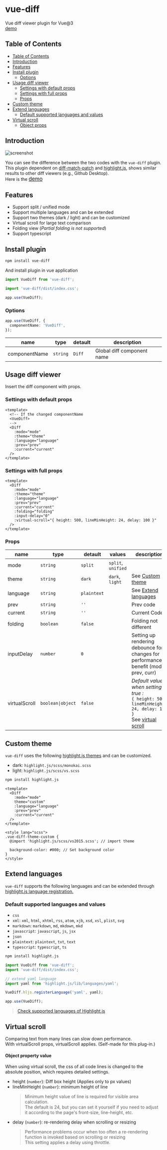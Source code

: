 # vue-diff

Vue diff viewer plugin for Vue@3  
<a href="https://hoiheart.github.io/vue-diff/demo/index.html" target="_blank">demo</a>

## Table of Contents

- [Table of Contents](#table-of-contents)
- [Introduction](#introduction)
- [Features](#features)
- [Install plugin](#install-plugin)
  - [Options](#options)
- [Usage diff viewer](#usage-diff-viewer)
  - [Settings with default props](#settings-with-default-props)
  - [Settings with full props](#settings-with-full-props)
  - [Props](#props)
- [Custom theme](#custom-theme)
- [Extend languages](#extend-languages)
  - [Default supported languages and values](#default-supported-languages-and-values)
- [Virtual scroll](#virtual-scroll)
  - [Object props](#object-props)

## Introduction

<img src="https://user-images.githubusercontent.com/25652218/104784360-7520e600-57cb-11eb-8abc-ce81dd309e05.png" alt="screenshot" style="max-width:100%;">

You can see the difference between the two codes with the `vue-diff` plugin.  
This plugin dependent on <a href="https://github.com/JackuB/diff-match-patch">diff-match-patch</a> and <a href="https://github.com/highlightjs/highlight.js/">highlight.js</a>, shows similar results to other diff viewers (e.g., Github Desktop).  
Here is the <a href="https://hoiheart.github.io/vue-diff/index.html" target="_blank" style="font-size: 1.2em; text-decoration: underline;">demo</a>

## Features

- Support split / unified mode
- Support multiple languages and can be extended
- Support two themes (dark / light) and can be customized
- Virtual scroll for large text comparison
- Folding view (_Partial folding is not supported_)
- Support typescript

## Install plugin

```bash
npm install vue-diff
```

And install plugin in vue application

```ts
import VueDiff from 'vue-diff';

import 'vue-diff/dist/index.css';

app.use(VueDiff);
```

### Options

```ts
app.use(VueDiff, {
  componentName: 'VueDiff',
});
```

| name          | type     | detault | description                |
| ------------- | -------- | ------- | -------------------------- |
| componentName | `string` | `Diff`  | Global diff component name |

## Usage diff viewer

Insert the diff component with props.

### Settings with default props

```vue
<template>
  <!-- If the changed componentName
  <VueDiff>
  -->
  <Diff
    :mode="mode"
    :theme="theme"
    :language="language"
    :prev="prev"
    :current="current"
  />
</template>
```

### Settings with full props

```vue
<template>
  <Diff
    :mode="mode"
    :theme="theme"
    :language="language"
    :prev="prev"
    :current="current"
    :folding="folding"
    :input-delay="0"
    :virtual-scroll="{ height: 500, lineMinHeight: 24, delay: 100 }"
  />
</template>
```

### Props

| name          | type              | detault     | values             | description                                                                                                                                 |
| ------------- | ----------------- | ----------- | ------------------ | ------------------------------------------------------------------------------------------------------------------------------------------- |
| mode          | `string`          | `split`     | `split`, `unified` |
| theme         | `string`          | `dark`      | `dark`, `light`    | See <a href="#custom-theme">Custom theme</a>                                                                                                |
| language      | `string`          | `plaintext` |                    | See <a href="#extend-languages">Extend languages</a>                                                                                        |
| prev          | `string`          | `''`        |                    | Prev code                                                                                                                                   |
| current       | `string`          | `''`        |                    | Current Code                                                                                                                                |
| folding       | `boolean`         | `false`     |                    | Folding not different                                                                                                                       |
| inputDelay    | `number`          | `0`         |                    | Setting up rendering debounce for changes for performance benefit (mode, prev, curr)                                                        |
| virtualScroll | `boolean\|object` | `false`     |                    | _Default value when setting true :_<br>`{ height: 500, lineMinHeight: 24, delay: 100 }`<br>See <a href="#virtual-scroll">virtual scroll</a> |

## Custom theme

`vue-diff` uses the following <a href="https://github.com/highlightjs/highlight.js/tree/master/src/styles">highlight.js themes</a> and can be customized.

- dark: `highlight.js/scss/monokai.scss`
- light: `highlight.js/scss/vs.scss`

```bash
npm install highlight.js
```

```vue
<template>
  <Diff
    :mode="mode"
    theme="custom"
    :language="language"
    :prev="prev"
    :current="current"
  />
</template>

<style lang="scss">
.vue-diff-theme-custom {
  @import 'highlight.js/scss/vs2015.scss'; // import theme

  background-color: #000; // Set background color
}
</style>
```

## Extend languages

`vue-diff` supports the following languages and can be extended through <a href="https://github.com/highlightjs/highlight.js/#es6-modules">highlight.js language registration.</a>

### Default supported languages and values

- `css`
- `xml`: `xml`, `html`, `xhtml`, `rss`, `atom`, `xjb`, `xsd`, `xsl`, `plist`, `svg`
- `markdown`: `markdown`, `md`, `mkdown`, `mkd`
- `javascript`: `javascript`, `js`, `jsx`
- `json`
- `plaintext`: `plaintext`, `txt`, `text`
- `typescript`: `typescript`, `ts`

```bash
npm install highlight.js
```

```ts
import VueDiff from 'vue-diff';
import 'vue-diff/dist/index.css';

// extend yaml language
import yaml from 'highlight.js/lib/languages/yaml';

VueDiff.hljs.registerLanguage('yaml', yaml);

app.use(VueDiff);
```

> <a href="https://github.com/highlightjs/highlight.js/blob/master/SUPPORTED_LANGUAGES.md">Check supported languages of Highlight.js</a>

## Virtual scroll

Comparing text from many lines can slow down performance.<br>
With virtualScroll props, virtualScroll applies. (Self-made for this plug-in.)

#### Object property value

When using virtual scroll, the css of all code lines is changed to the absolute position, which requires detailed settings.

- height (`number`): Diff box height (Applies only to px values)
- lineMinHeight (`number`): minimum height of line
  > Minimum height value of line is required for visible area calculation.<br>The default is 24, but you can set it yourself if you need to adjust it according to the page's front-size, line-height, etc.
- delay (`number`): re-rendering delay when scrolling or resizing
  > Performance problems occur when too often a re-rendering function is invoked based on scrolling or resizing<br>This setting applies a delay using throttle.

